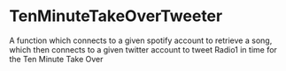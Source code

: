 # TenMinuteTakeOverTweeter
A function which connects to a given spotify account to retrieve a song, which then connects to a given twitter account to tweet Radio1 in time for the Ten Minute Take Over
